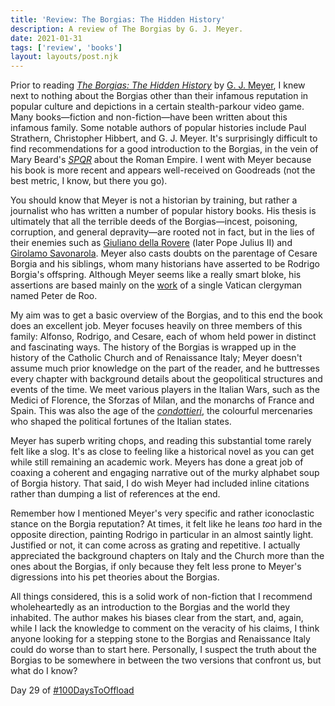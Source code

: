 ```yaml
---
title: 'Review: The Borgias: The Hidden History'
description: A review of The Borgias by G. J. Meyer.
date: 2021-01-31
tags: ['review', 'books']
layout: layouts/post.njk
---
```


Prior to reading [*The Borgias: The Hidden History*](https://www.goodreads.com/book/show/15798316-the-borgias) by [G. J. Meyer](https://en.wikipedia.org/wiki/G._J._Meyer), I knew next to nothing about the Borgias other than their infamous reputation in popular culture and depictions in a certain stealth-parkour video game. Many books—fiction and non-fiction—have been written about this infamous family. Some notable authors of popular histories include Paul Strathern, Christopher Hibbert, and G. J. Meyer. It's surprisingly difficult to find recommendations for a good introduction to the Borgias, in the vein of Mary Beard's [*SPQR*](https://www.goodreads.com/book/show/28789711-spqr) about the Roman Empire. I went with Meyer because his book is more recent and appears well-received on Goodreads (not the best metric, I know, but there you go).

You should know that Meyer is not a historian by training, but rather a journalist who has written a number of popular history books. His thesis is ultimately that all the terrible deeds of the Borgias—incest, poisoning, corruption, and general depravity—are rooted not in fact, but in the lies of their enemies such as [Giuliano della Rovere](https://en.wikipedia.org/wiki/Pope_Julius_II) (later Pope Julius II) and [Girolamo Savonarola](https://en.wikipedia.org/wiki/Girolamo_Savonarola). Meyer also casts doubts on the parentage of Cesare Borgia and his siblings, whom many historians have asserted to be Rodrigo Borgia's offspring. Although Meyer seems like a really smart bloke, his assertions are based mainly on the [work](https://www.jstor.org/stable/1904513) of a single Vatican clergyman named Peter de Roo. 

My aim was to get a basic overview of the Borgias, and to this end the book does an excellent job. Meyer focuses heavily on three members of this family: Alfonso, Rodrigo, and Cesare, each of whom held power in distinct and fascinating ways. The history of the Borgias is wrapped up in the history of the Catholic Church and of Renaissance Italy; Meyer doesn't assume much prior knowledge on the part of the reader, and he buttresses every chapter with background details about the geopolitical structures and events of the time. We meet various players in the Italian Wars, such as the Medici of Florence, the Sforzas of Milan, and the monarchs of France and Spain. This was also the age of the [*condottieri*](https://en.wikipedia.org/wiki/Condottiero), the colourful mercenaries who shaped the political fortunes of the Italian states.

Meyer has superb writing chops, and reading this substantial tome rarely felt like a slog. It's as close to feeling like a historical novel as you can get while still remaining an academic work. Meyers has done a great job of coaxing a coherent and engaging narrative out of the murky alphabet soup of Borgia history. That said, I do wish Meyer had included inline citations rather than dumping a list of references at the end. 

Remember how I mentioned Meyer's very specific and rather iconoclastic stance on the Borgia reputation? At times, it felt like he leans *too* hard in the opposite direction, painting Rodrigo in particular in an almost saintly light. Justified or not, it can come across as grating and repetitive. I actually appreciated the background chapters on Italy and the Church more than the ones about the Borgias, if only because they felt less prone to Meyer's digressions into his pet theories about the Borgias. 

All things considered, this is a solid work of non-fiction that I recommend wholeheartedly as an introduction to the Borgias and the world they inhabited. The author makes his biases clear from the start, and, again, while I lack the knowledge to comment on the veracity of his claims, I think anyone looking for a stepping stone to the Borgias and Renaissance Italy could do worse than to start here. Personally, I suspect the truth about the Borgias to be somewhere in between the two versions that confront us, but what do I know?

Day 29 of [#100DaysToOffload](https://100daystooffload.com/)